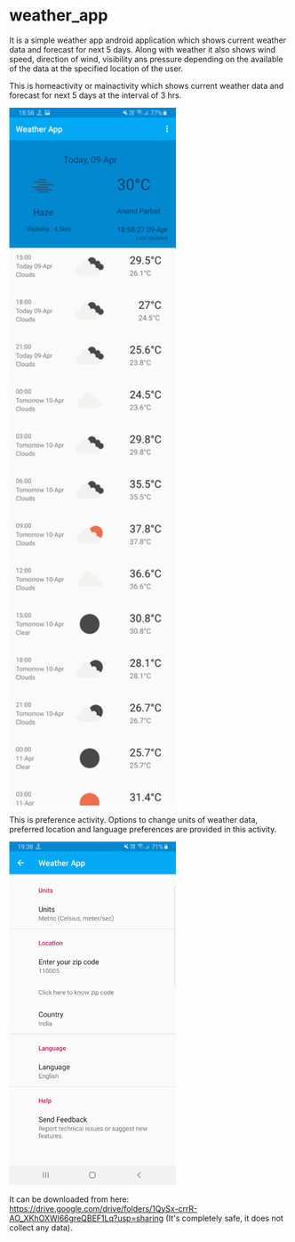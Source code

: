 # weather_app
It is a simple weather app android application which shows current weather data and forecast for next 5 days.
Along with weather it also shows wind speed, direction of wind, visibility ans pressure depending on the available of the data
at the specified location of the user.

This is homeactivity or mainactivity which shows current weather data and forecast for next
5 days at the interval of 3 hrs.

<img src="Screenshot_20200409-185835_Weather App.jpg" width="300">

This is preference activity. Options to change units of weather data, preferred location and language preferences are 
provided in this activity.

<img src="Screenshot_20200409-193816_Weather App.jpg" width="300">


It can be downloaded from here: https://drive.google.com/drive/folders/1QySx-crrR-AO_XKhOXWl66greQBEF1Lq?usp=sharing 
(It's completely safe, it does not collect any data).
